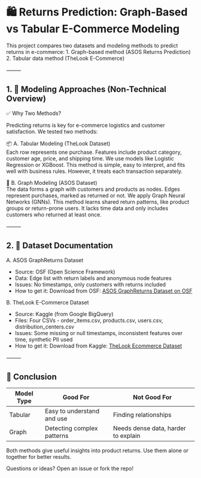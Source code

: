 # 🛍️ Returns Prediction: Graph-Based vs Tabular E-Commerce Modeling

This project compares two datasets and modeling methods to predict returns in e-commerce:
	1.	Graph-based method (ASOS Returns Prediction)
	2.	Tabular data method (TheLook E-Commerce)

⸻

## 1. 🧠 Modeling Approaches (Non-Technical Overview)

✅ Why Two Methods?

Predicting returns is key for e-commerce logistics and customer satisfaction. We tested two methods:

📦 A. Tabular Modeling (TheLook Dataset)  
Each row represents one purchase. Features include product category, customer age, price,
and shipping time. We use models like Logistic Regression or XGBoost. This method is simple,
easy to interpret, and fits well with business rules. 
However, it treats each transaction separately.

🧩 B. Graph Modeling (ASOS Dataset)  
The data forms a graph with customers and products as nodes. Edges represent purchases,
marked as returned or not. We apply Graph Neural Networks (GNNs).
This method learns shared return patterns, like product groups or return-prone users.
It lacks time data and only includes customers who returned at least once.

⸻
## 2. 📁 Dataset Documentation

A. ASOS GraphReturns Dataset  
- Source: OSF (Open Science Framework)  
- Data: Edge list with return labels and anonymous node features  
- Issues: No timestamps, only customers with returns included  
- How to get it: Download from OSF: [ASOS GraphReturns Dataset on OSF](https://osf.io/c793h/)

B. TheLook E-Commerce Dataset  
- Source: Kaggle (from Google BigQuery)  
- Files: Four CSVs - order_items.csv, products.csv, users.csv, distribution_centers.csv  
- Issues: Some missing or null timestamps, inconsistent features over time, synthetic PII used  
- How to get it: Download from Kaggle: [TheLook Ecommerce Dataset](https://www.kaggle.com/code/aniqohhanahaura/thelook-dataset)

⸻

## 📌 Conclusion

| Model Type | Good For                     | Not Good For            |
|------------|------------------------------|------------------------|
| Tabular    | Easy to understand and use   | Finding relationships  |
| Graph      | Detecting complex patterns   | Needs dense data, harder to explain |

Both methods give useful insights into product returns. Use them alone or together for better results.

Questions or ideas? Open an issue or fork the repo!